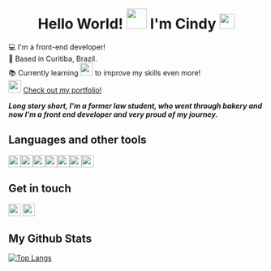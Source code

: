 <h1 align="center">Hello World! <img src="https://media.giphy.com/media/RgnFUlnOvnDkbCAnOK/giphy.gif" width="40"> I'm Cindy <img src="https://raw.githubusercontent.com/kaueMarques/kaueMarques/master/hi.gif" width="30"></h1>




:computer:  I'm a front-end developer!    
:house_with_garden:  Based in Curitiba, Brazil.   
:books:  Currently learning <img height="25" src="https://img.shields.io/badge/React-20232A?style=for-the-badge&logo=react&logoColor=61DAFB"  /> to improve my skills even more!     
<img src="https://media.giphy.com/media/RlOAlt0Qmsw4CTIELN/giphy.gif" width="25"> <a href="https://cindyhanae.github.io/cindy-hanae/" target="_blank">Check out my portfolio!</a>



***Long story short, I'm a former law student, who went through bakery and now I'm a front end developer and very proud of my journey.***




## Languages and other tools
<img height="24" src="https://img.shields.io/badge/HTML5-E34F26?style=for-the-badge&logo=html5&logoColor=white"  /><img height="24" src="https://img.shields.io/badge/CSS3-1572B6?style=for-the-badge&logo=css3&logoColor=white"  /><img height="24" src="https://img.shields.io/badge/JavaScript-F7DF1E?style=for-the-badge&logo=javascript&logoColor=black"  /><img height="24" src="https://img.shields.io/badge/Sass-CC6699?style=for-the-badge&logo=sass&logoColor=white"  /><img height="24" src="https://img.shields.io/badge/Bootstrap-563D7C?style=for-the-badge&logo=bootstrap&logoColor=white"  /><img height="24" src="https://img.shields.io/badge/Wordpress-21759B?style=for-the-badge&logo=wordpress&logoColor=white"  /><img height="24" src="https://img.shields.io/badge/Figma-F24E1E?style=for-the-badge&logo=figma&logoColor=white"  />


## Get in touch

<a href="https://www.linkedin.com/in/cindy-hanae/" target="_blank"><img height="24" src="https://img.shields.io/badge/LinkedIn-0077B5?style=for-the-badge&logo=linkedin&logoColor=white"  /></a>
<a href="mailto:cindy.hanae1@gmail.com" target="_blank"><img height="24" src="https://img.shields.io/badge/Gmail-D14836?style=for-the-badge&logo=gmail&logoColor=white"  /></a>


## My Github Stats
[![Top Langs](https://github-readme-stats.vercel.app/api/top-langs/?username=cindyhanae&show_icons=true&theme=dracula)](https://github.com/anuraghazra/github-readme-stats)














